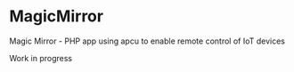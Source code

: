 # MagicMirror
Magic Mirror - PHP app using apcu to enable remote control of IoT devices


Work in progress
